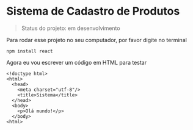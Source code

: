# Sistema de Cadastro de Produtos

> Status do projeto: em desenvolvimento

Para rodar esse projeto no seu computador, por favor digite no terminal

```
npm install react
```

Agora eu vou escrever um código em HTML para testar

```
<!doctype html>
<html>
  <head>
    <meta charset="utf-8"/>
    <title>Sistema</title>
  </head>
  <body>
    <p>Olá mundo!</p>
  </body>  
<html>
```
